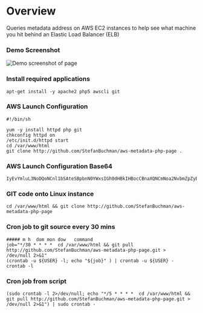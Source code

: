 # Overview #
Queries metadata address on AWS EC2 instances to help see what machine you hit behind an Elastic Load Balancer (ELB)

### Demo Screenshot ###
![Demo screenshot of page](https://photos-6.dropbox.com/t/2/AAA5EFyNAX-8uRWVX9V141fdEkQIvfIN7SuVvf9RDddY3w/12/1006798/jpeg/32x32/1/_/1/2/aws-metadata-php-page.JPG/EMqDdBiU09PEASAHKAc/GSwCe1jM9BECroSQFxfFGGM5thIBgON5FLG3ypDTT1A?size=1600x1200&size_mode=3)

### Install required applications
    apt-get install -y apache2 php5 awscli git

### AWS Launch Configuration
    #!/bin/sh

    yum -y install httpd php git
    chkconfig httpd on
    /etc/init.d/httpd start
    cd /var/www/html
    git clone http://github.com/StefanBuchman/aws-metadata-php-page .

### AWS Launch Configuration Base64
    IyEvYmluL3NoDQoNCnl1bSAteSBpbnN0YWxsIGh0dHBkIHBocCBnaXQNCmNoa2NvbmZpZyBodHRwZCBvbg0KL2V0Yy9pbml0LmQvaHR0cGQgc3RhcnQNCmNkIC92YXIvd3d3L2h0bWwNCmdpdCBjbG9uZSBodHRwOi8vZ2l0aHViLmNvbS9TdGVmYW5CdWNobWFuL2F3cy1tZXRhZGF0YS1waHAtcGFnZSAu

### GIT code onto Linux instance
    cd /var/www/html && git clone http://github.com/StefanBuchman/aws-metadata-php-page

### Cron job to git source every 30 mins
    ##### m h  dom mon dow   command
    job="*/30 * * * *  cd /var/www/html && git pull http://github.com/StefanBuchman/aws-metadata-php-page.git > /dev/null 2>&1"
    (crontab -u ${USER} -l; echo "${job}" ) | crontab -u ${USER} -
    crontab -l

### Cron job from script
    (sudo crontab -l 2>/dev/null; echo "*/5 * * * *  cd /var/www/html && git pull http://github.com/StefanBuchman/aws-metadata-php-page.git > /dev/null 2>&1") | sudo crontab -
